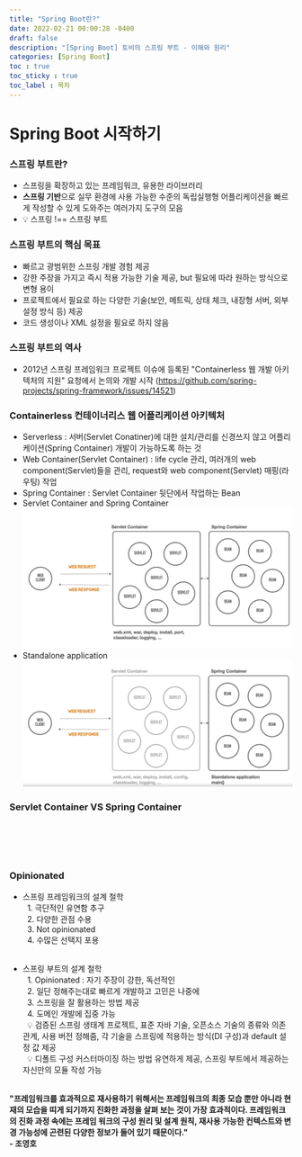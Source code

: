 ```yaml
---
title: "Spring Boot란?"
date: 2022-02-21 00:00:28 -0400
draft: false
description: "[Spring Boot] 토비의 스프링 부트 - 이해와 원리"
categories: [Spring Boot]
toc : true
toc_sticky : true
toc_label : 목차
---
```


# Spring Boot 시작하기

### 스프링 부트란?

- 스프링을 확장하고 있는 프레임워크, 유용한 라이브러리
- **스프링 기반**으로 실무 환경에 사용 가능한 수준의 독립실행형 어플리케이션을 빠르게 작성할 수 있게 도와주는 여러가지 도구의 모음</br>
- :bulb: 스프링 !== 스프링 부트

### 스프링 부트의 핵심 목표

- 빠르고 광범위한 스프링 개발 경험 제공
- 강한 주장을 가지고 즉시 적용 가능한 기술 제공, but 필요에 따라 원하는 방식으로 변형 용이
- 프로젝트에서 필요로 하는 다양한 기술(보안, 메트릭, 상태 체크, 내장형 서버, 외부 설정 방식 등) 제공
- 코드 생성이나 XML 설정을 필요로 하지 않음

### 스프링 부트의 역사

- 2012년 스프링 프레임워크 프로젝트 이슈에 등록된 "Containerless 웹 개발 아키텍처의 지원" 요청에서 논의와 개발
  시작 (https://github.com/spring-projects/spring-framework/issues/14521)

### Containerless 컨테이너리스 웹 어플리케이션 아키텍처

- Serverless : 서버(Servlet Conatiner)에 대한 설치/관리를 신경쓰지 않고 어플리케이션(Spring Container) 개발이 가능하도록 하는 것
- Web Container(Servlet Container) : life cycle 관리, 여러개의 web component(Servlet)들을 관리, request와 web component(Servlet)
  매핑(라우팅) 작업
- Spring Container : Servlet Container 뒷단에서 작업하는 Bean <br/>
- Servlet Container and Spring Container
![img.png](imgage/img.png) <br/>
- Standalone application
![img_3.png](imgage/img_3.png)<br/>

### Servlet Container VS Spring Container <br/><br/><br/><br/><br/>

### Opinionated

- 스프링 프레임워크의 설계 철학<br/>
  &nbsp; 1. 극단적인 유연함 추구<br/>
  &nbsp; 2. 다양한 관점 수용<br/>
  &nbsp; 3. Not opinionated<br/>
  &nbsp; 4. 수많은 선택지 포용<br/><br/>

- 스프링 부트의 설계 철학<br/>
  &nbsp; 1. Opinionated : 자기 주장이 강한, 독선적인<br/>
  &nbsp; 2. 일단 정해주는대로 빠르게 개발하고 고민은 나중에<br/>
  &nbsp; 3. 스프링을 잘 활용하는 방법 제공<br/>
  &nbsp; 4. 도메인 개발에 집중 가능<br/>
  &nbsp;  :bulb:  검증된 스프링 생태계 프로젝트, 표준 자바 기술, 오픈소스 기술의 종류와 의존관계, 사용 버전 정해줌, 각 기술을 스프링에 적용하는 방식(DI 구성)과 default 설정 값
  제공<br/>
  &nbsp;  :bulb:  디폴트 구성 커스터마이징 하는 방법 유연하게 제공, 스프링 부트에서 제공하는 자신만의 모듈 작성 가능<br/><br/>

**"프레임워크를 효과적으로 재사용하기 위해서는 프레임워크의 최종 모습 뿐만 아니라 현재의 모습을 띠게 되기까지 진화한 과정을 살펴 보는 것이 가장 효과적이다. 프레임워크의 진화 과정 속에는 프레임 워크의 구성 원리
및 설계 원칙, 재사용 가능한 컨텍스트와 변경 가능성에 곤련된 다양한 정보가 들어 있기 때문이다."
<br/>- 조영호**
